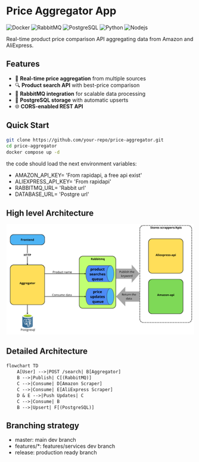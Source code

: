 # Price Aggregator App

![Docker](https://img.shields.io/badge/Docker-✓-blue?logo=docker)
![RabbitMQ](https://img.shields.io/badge/RabbitMQ-✓-orange?logo=rabbitmq)
![PostgreSQL](https://img.shields.io/badge/PostgreSQL-✓-blue?logo=postgresql)
![Python](https://img.shields.io/badge/Python-%E2%9C%93-orange?logo=python)
![Nodejs](https://img.shields.io/badge/node.js-339933?style=for-the-badge&logo=Node.js&logoColor=white)


Real-time product price comparison API aggregating data from Amazon and AliExpress.
## Features

- 🚀 **Real-time price aggregation** from multiple sources
- 🔍 **Product search API** with best-price comparison
- 🐇 **RabbitMQ integration** for scalable data processing
- 🐘 **PostgreSQL storage** with automatic upserts
- 🌐 **CORS-enabled REST API**

## Quick Start

```bash
git clone https://github.com/your-repo/price-aggregator.git
cd price-aggregator
docker compose up -d
```
the code should load the next environment variables:
- AMAZON_API_KEY= 'From rapidapi, a free api exist'
- ALIEXPRESS_API_KEY= 'From rapidapi'
- RABBITMQ_URL= 'Rabbit url'
- DATABASE_URL= 'Postgre url'

## High level Architecture
![Workflow](assets/Architecture.png)

## Detailed Architecture

```mermaid
flowchart TD
    A[User] -->|POST /search| B[Aggregator]
    B -->|Publish| C[(RabbitMQ)]
    C -->|Consume| D[Amazon Scraper]
    C -->|Consume| E[AliExpress Scraper]
    D & E -->|Push Updates| C
    C -->|Consume| B
    B -->|Upsert| F[(PostgreSQL)]
```
## Branching strategy

- master: main dev branch
- features/*: features/services dev branch
- release: production ready branch

 
